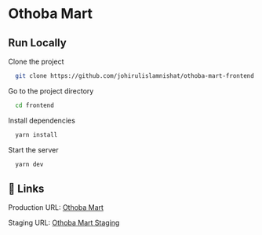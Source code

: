 # Othoba Mart

## Run Locally

Clone the project

```bash
  git clone https://github.com/johirulislamnishat/othoba-mart-frontend.git
```

Go to the project directory

```bash
  cd frontend
```

Install dependencies

```bash
  yarn install
```

Start the server

```bash
  yarn dev
```

## 🔗 Links

Production URL: [Othoba Mart](https://othobamart.netlify.app/)

Staging URL: [Othoba Mart Staging](https://main--othobamart.netlify.app/)
